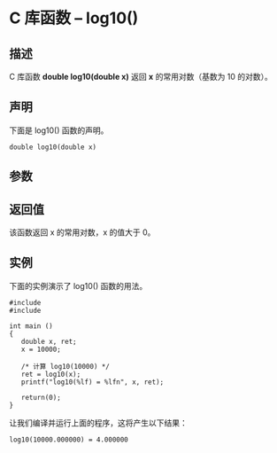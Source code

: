 # C 库函数 – log10()


## 描述

C 库函数 **double log10(double x)** 返回 **x** 的常用对数（基数为 10 的对数）。

## 声明

下面是 log10() 函数的声明。

    double log10(double x)

## 参数

## 返回值

该函数返回 x 的常用对数，x 的值大于 0。

## 实例

下面的实例演示了 log10() 函数的用法。

    #include 
    #include 

    int main ()
    {
       double x, ret;
       x = 10000;

       /* 计算 log10(10000) */
       ret = log10(x);
       printf("log10(%lf) = %lfn", x, ret);

       return(0);
    }

让我们编译并运行上面的程序，这将产生以下结果：

    log10(10000.000000) = 4.000000